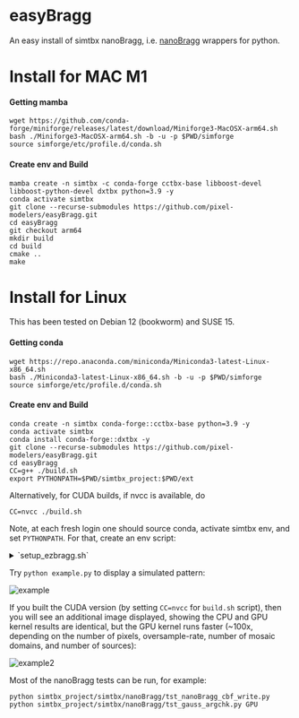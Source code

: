 # easyBragg
An easy install of simtbx nanoBragg, i.e. [nanoBragg](https://bl831.als.lbl.gov/~jamesh/nanoBragg/) wrappers for python.

# Install for MAC M1

#### Getting mamba

```
wget https://github.com/conda-forge/miniforge/releases/latest/download/Miniforge3-MacOSX-arm64.sh
bash ./Miniforge3-MacOSX-arm64.sh -b -u -p $PWD/simforge
source simforge/etc/profile.d/conda.sh 
```

#### Create env and Build

```
mamba create -n simtbx -c conda-forge cctbx-base libboost-devel libboost-python-devel dxtbx python=3.9 -y
conda activate simtbx
git clone --recurse-submodules https://github.com/pixel-modelers/easyBragg.git
cd easyBragg
git checkout arm64
mkdir build
cd build
cmake ..
make
```

# Install for Linux

This has been tested on Debian 12 (bookworm) and SUSE 15.

#### Getting conda

```
wget https://repo.anaconda.com/miniconda/Miniconda3-latest-Linux-x86_64.sh
bash ./Miniconda3-latest-Linux-x86_64.sh -b -u -p $PWD/simforge
source simforge/etc/profile.d/conda.sh
```

#### Create env and Build

```
conda create -n simtbx conda-forge::cctbx-base python=3.9 -y
conda activate simtbx
conda install conda-forge::dxtbx -y
git clone --recurse-submodules https://github.com/pixel-modelers/easyBragg.git
cd easyBragg
CC=g++ ./build.sh
export PYTHONPATH=$PWD/simtbx_project:$PWD/ext
```

Alternatively, for CUDA builds, if nvcc is available, do 

```
CC=nvcc ./build.sh
```

Note, at each fresh login one should source conda, activate simtbx env, and set `PYTHONPATH`. For that, create an env script:

<details>
  <summary>`setup_ezbragg.sh`</summary>

```
SIMFORGE=/path/to/simforge
EASYBRAGG=/path/to/easyBragg
source $SIMFORGE/etc/profile.d/conda.sh
conda activate simtbx
export PYTHONPATH=${EASYBRAGG}/simtbx_project:${EASYBRAGG}/ext
```

Hence, at login run `source /path/to/setup_ezbragg.sh`.

</details>

Try ```python example.py``` to display a simulated pattern:

![example](https://smb.slac.stanford.edu/~dermen/noise_img.png)

If you built the CUDA version (by setting `CC=nvcc` for `build.sh` script), then you will see an additional image displayed, showing the CPU and GPU kernel results are identical, but the GPU kernel runs faster (~100x, depending on the number of pixels, oversample-rate, number of mosaic domains, and number of sources):

![example2](https://smb.slac.stanford.edu/~dermen/cpu_vs_gpu.png)

Most of the nanoBragg tests can be run, for example:

```
python simtbx_project/simtbx/nanoBragg/tst_nanoBragg_cbf_write.py
python simtbx_project/simtbx/nanoBragg/tst_gauss_argchk.py GPU
```
